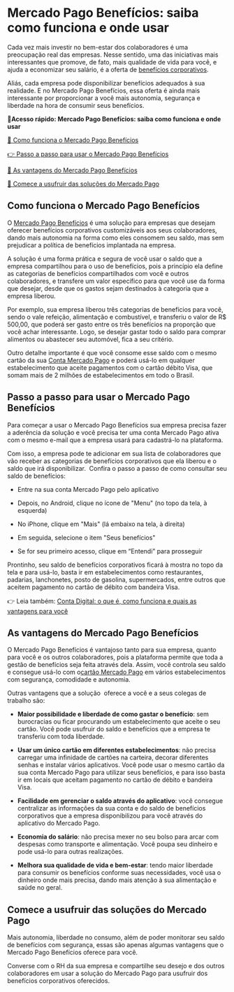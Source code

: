 # Mercado Pago Benefícios: saiba como funciona e onde usar

Cada vez mais investir no bem-estar dos colaboradores é uma preocupação real das empresas. Nesse sentido, uma das iniciativas mais interessantes que promove, de fato, mais qualidade de vida para você, e ajuda a economizar seu salário, é a oferta de [benefícios corporativos](https://meubolso.mercadopago.com.br/beneficios-corporativos-empresa-deve-oferecer).

Aliás, cada empresa pode disponibilizar benefícios adequados à sua realidade. E no Mercado Pago Benefícios, essa oferta é ainda mais interessante por proporcionar a você mais autonomia, segurança e liberdade na hora de consumir seus benefícios.

**💙Acesso rápido: Mercado Pago Benefícios: saiba como funciona e onde usar**

[🤔 Como funciona o Mercado Pago Benefícios](#A)

[👉 Passo a passo para usar o Mercado Pago Benefícios](#B)

[💪 As vantagens do Mercado Pago Benefícios](#C)

[💙 Comece a usufruir das soluções do Mercado Pago](#D)

[](#)
## **Como funciona o Mercado Pago Benefícios**

O [Mercado Pago Benefícios](https://empresas.mercadopago.com.br/quem-pode-usar-mercado-pago-beneficios) é uma solução para empresas que desejam oferecer benefícios corporativos customizáveis aos seus colaboradores, dando mais autonomia na forma como eles consomem seu saldo, mas sem prejudicar a política de benefícios implantada na empresa.

A solução é uma forma prática e segura de você usar o saldo que a empresa compartilhou para o uso de benefícios, pois a princípio ela define as categorias de benefícios compartilhados com você e outros colaboradores, e transfere um valor específico para que você use da forma que desejar, desde que os gastos sejam destinados à categoria que a empresa liberou.

Por exemplo, sua empresa liberou três categorias de benefícios para você, sendo o vale refeição, alimentação e combustível, e transferiu o valor de R$ 500,00, que poderá ser gasto entre os três benefícios na proporção que você achar interessante. Logo, se desejar gastar todo o saldo para comprar alimentos ou abastecer seu automóvel, fica a seu critério.

Outro detalhe importante é que você consome esse saldo com o mesmo cartão da sua [Conta Mercado Pago](https://conteudo.mercadopago.com.br/conta-mercado-pago) e poderá usá-lo em qualquer estabelecimento que aceite pagamentos com o cartão débito Visa, que somam mais de 2 milhões de estabelecimentos em todo o Brasil.

[](#)
## **Passo a passo para usar o Mercado Pago Benefícios**

Para começar a usar o Mercado Pago Benefícios sua empresa precisa fazer a aderência da solução e você precisa ter uma conta Mercado Pago ativa com o mesmo e-mail que a empresa usará para cadastrá-lo na plataforma.

Com isso, a empresa pode te adicionar em sua lista de colaboradores que vão receber as categorias de benefícios corporativos que ela liberou e o saldo que irá disponibilizar.  Confira o passo a passo de como consultar seu saldo de benefícios:

- Entre na sua conta Mercado Pago pelo aplicativo

- Depois, no Android, clique no ícone de "Menu" (no topo da tela, à esquerda)

- No iPhone, clique em "Mais" (lá embaixo na tela, à direita)

- Em seguida, selecione o item "Seus benefícios"

- Se for seu primeiro acesso, clique em “Entendi” para prosseguir

Prontinho, seu saldo de benefícios corporativos ficará à mostra no topo da tela e para usá-lo, basta ir em estabelecimentos como restaurantes, padarias, lanchonetes, posto de gasolina, supermercados, entre outros que aceitem pagamento no cartão de débito com bandeira Visa.

👉 Leia também: [Conta Digital: o que é, como funciona e quais as vantagens para você](https://meubolso.mercadopago.com.br/conta-digital-como-funciona)

[](#)
## **As vantagens do Mercado Pago Benefícios**

O Mercado Pago Benefícios é vantajoso tanto para sua empresa, quanto para você e os outros colaboradores, pois a plataforma permite que toda a gestão de benefícios seja feita através dela. Assim, você controla seu saldo e consegue usá-lo com o[cartão Mercado Pago](https://conteudo.mercadopago.com.br/cartao-beneficios-mercado-pago) em vários estabelecimentos com segurança, comodidade e autonomia.

Outras vantagens que a solução  oferece a você e a seus colegas de trabalho são:

- **Maior possibilidade e liberdade de como gastar o benefício**: sem burocracias ou ficar procurando um estabelecimento que aceite o seu cartão. Você pode usufruir do saldo e benefícios que a empresa te transferiu com toda liberdade.

- **Usar um único cartão em diferentes estabelecimentos**: não precisa carregar uma infinidade de cartões na carteira, decorar diferentes senhas e instalar vários aplicativos. Você pode usar o mesmo cartão da sua conta Mercado Pago para utilizar seus benefícios, e para isso basta ir em locais que aceitam pagamento no cartão de débito e bandeira Visa.  

- **Facilidade em gerenciar o saldo através do aplicativo**: você consegue centralizar as informações da sua conta e do saldo de benefícios corporativos que a empresa disponibilizou para você através do aplicativo do Mercado Pago. 

- **Economia do salário**: não precisa mexer no seu bolso para arcar com despesas como transporte e alimentação. Você poupa seu dinheiro e pode usá-lo para outras realizações. 

- **Melhora sua qualidade de vida e bem-estar**: tendo maior liberdade para consumir os benefícios conforme suas necessidades, você usa o dinheiro onde mais precisa, dando mais atenção à sua alimentação e saúde no geral.  

[](#)
## **Comece a usufruir das soluções do Mercado Pago**

Mais autonomia, liberdade no consumo, além de poder monitorar seu saldo de benefícios com segurança, essas são apenas algumas vantagens que o Mercado Pago Benefícios oferece para você.

Converse com o RH da sua empresa e compartilhe seu desejo e dos outros colaboradores em usar a solução do Mercado Pago para usufruir dos benefícios corporativos oferecidos.